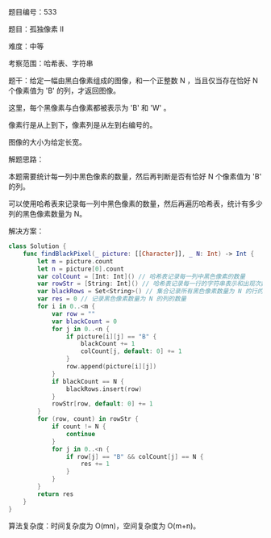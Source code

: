 题目编号：533

题目：孤独像素 II

难度：中等

考察范围：哈希表、字符串

题干：给定一幅由黑白像素组成的图像，和一个正整数 N ，当且仅当存在恰好 N 个像素值为 'B' 的列，才返回图像。 

这里，每个黑像素与白像素都被表示为 'B' 和 'W' 。 

像素行是从上到下，像素列是从左到右编号的。 

图像的大小为给定长宽。 

解题思路： 

本题需要统计每一列中黑色像素的数量，然后再判断是否有恰好 N 个像素值为 'B' 的列。 

可以使用哈希表来记录每一列中黑色像素的数量，然后再遍历哈希表，统计有多少列的黑色像素数量为 N。 

解决方案：

```swift
class Solution {
    func findBlackPixel(_ picture: [[Character]], _ N: Int) -> Int {
        let m = picture.count
        let n = picture[0].count
        var colCount = [Int: Int]() // 哈希表记录每一列中黑色像素的数量
        var rowStr = [String: Int]() // 哈希表记录每一行的字符串表示和出现次数
        var blackRows = Set<String>() // 集合记录所有黑色像素数量为 N 的行的字符串表示
        var res = 0 // 记录黑色像素数量为 N 的列的数量
        for i in 0..<m {
            var row = ""
            var blackCount = 0
            for j in 0..<n {
                if picture[i][j] == "B" {
                    blackCount += 1
                    colCount[j, default: 0] += 1
                }
                row.append(picture[i][j])
            }
            if blackCount == N {
                blackRows.insert(row)
            }
            rowStr[row, default: 0] += 1
        }
        for (row, count) in rowStr {
            if count != N {
                continue
            }
            for j in 0..<n {
                if row[j] == "B" && colCount[j] == N {
                    res += 1
                }
            }
        }
        return res
    }
}
```

算法复杂度：时间复杂度为 O(mn)，空间复杂度为 O(m+n)。